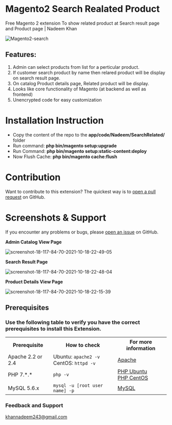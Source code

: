 # Magento2 Search Realated Product
Free Magento 2 extension To show related product at Search result page and Product page | Nadeem Khan

<img src="https://i.ibb.co/wwD2MY0/Magento2-search.png" alt="Magento2-search" border="0">

## Features:
1. Admin can select products from list for a perticular product.
2. If customer search product by name then relared product will be display on search result page.
3. On catalog Product details page, Related product will be display.
4. Looks like core functionality of Magento (at backend as well as frontend)
5. Unencrypted code for easy customization

# Installation Instruction

* Copy the content of the repo to the <b>app/code/Nadeem/SearchRelated/</b> folder
* Run command:
<b>php bin/magento setup:upgrade</b>
* Run Command:
<b>php bin/magento setup:static-content:deploy</b>
* Now Flush Cache: <b>php bin/magento cache:flush</b>

# Contribution

Want to contribute to this extension? The quickest way is to <a href="https://help.github.com/articles/about-pull-requests/">open a pull request</a> on GitHub.

# Screenshots & Support

If you encounter any problems or bugs, please <a href="https://github.com/mageprince/magento2-buynow/issues">open an issue</a> on GitHub.

<b>Admin Catalog View Page</b>

<img src="https://i.ibb.co/vhKXgVJ/screenshot-18-117-84-70-2021-10-18-22-49-05.png" alt="screenshot-18-117-84-70-2021-10-18-22-49-05" border="0">

<b>Search Result Page</b>

<img src="https://i.ibb.co/WFQ2rv1/screenshot-18-117-84-70-2021-10-18-22-48-04.png" alt="screenshot-18-117-84-70-2021-10-18-22-48-04" border="0">

<b>Product Details View Page</b>

<img src="https://i.ibb.co/YW0HmRB/screenshot-18-117-84-70-2021-10-18-22-15-39.png" alt="screenshot-18-117-84-70-2021-10-18-22-15-39" border="0">

## Prerequisites

### Use the following table to verify you have the correct prerequisites to install this Extension.
<table>
	<tbody>
		<tr>
			<th>Prerequisite</th>
			<th>How to check</th>
			<th>For more information</th>
		</tr>
	<tr>
		<td>Apache 2.2 or 2.4</td>
		<td>Ubuntu: <code>apache2 -v</code><br>
		CentOS: <code>httpd -v</code></td>
		<td><a href="https://devdocs.magento.com/guides/v2.2/install-gde/prereq/apache.html">Apache</a></td>
	</tr>
	<tr>
		<td>PHP 7.*.*</td>
		<td><code>php -v</code></td>
		<td><a href="http://devdocs.magento.com/guides/v2.2/install-gde/prereq/php-ubuntu.html">PHP Ubuntu</a><br><a href="http://devdocs.magento.com/guides/v2.2/install-gde/prereq/php-centos.html">PHP CentOS</a></td>
	</tr>
	<tr><td>MySQL 5.6.x</td>
	<td><code>mysql -u [root user name] -p</code></td>
	<td><a href="http://devdocs.magento.com/guides/v2.2/install-gde/prereq/mysql.html">MySQL</a></td>
	</tr>
</tbody>
</table>

### Feedback and Support 

<a href="mailto:khannadeem243@gmail.com">khannadeem243@gmail.com</a>
